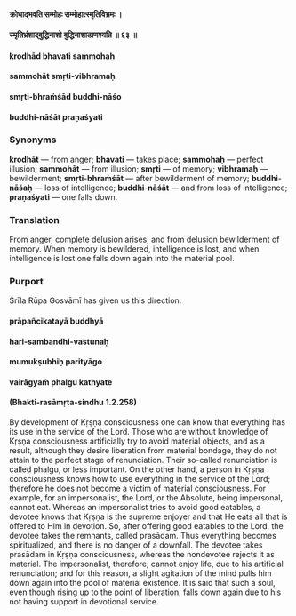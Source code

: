 #### क्रोधाद्भवति सम्मोहः सम्मोहात्स्मृतिविभ्रमः ।
#### स्मृतिभ्रंशाद्बुद्धिनाशो बुद्धिनाशात्प्रणश्यति ॥ ६३ ॥

#### krodhād bhavati sammohaḥ
#### sammohāt smṛti-vibhramaḥ
#### smṛti-bhraṁśād buddhi-nāśo
#### buddhi-nāśāt praṇaśyati

### Synonyms

**krodhāt** — from anger; **bhavati** — takes place; **sammohaḥ** — perfect illusion; **sammohāt** — from illusion; **smṛti** — of memory; **vibhramaḥ** — bewilderment; **smṛti**-**bhraṁśāt** — after bewilderment of memory; **buddhi**-**nāśaḥ** — loss of intelligence; **buddhi**-**nāśāt** — and from loss of intelligence; **praṇaśyati** — one falls down.

### Translation

From anger, complete delusion arises, and from delusion bewilderment of memory. When memory is bewildered, intelligence is lost, and when intelligence is lost one falls down again into the material pool.

### Purport

Śrīla Rūpa Gosvāmī has given us this direction:

#### prāpañcikatayā buddhyā
#### hari-sambandhi-vastunaḥ
#### mumukṣubhiḥ parityāgo
#### vairāgyaṁ phalgu kathyate

#### (Bhakti-rasāmṛta-sindhu 1.2.258)

By development of Kṛṣṇa consciousness one can know that everything has its use in the service of the Lord. Those who are without knowledge of Kṛṣṇa consciousness artificially try to avoid material objects, and as a result, although they desire liberation from material bondage, they do not attain to the perfect stage of renunciation. Their so-called renunciation is called phalgu, or less important. On the other hand, a person in Kṛṣṇa consciousness knows how to use everything in the service of the Lord; therefore he does not become a victim of material consciousness. For example, for an impersonalist, the Lord, or the Absolute, being impersonal, cannot eat. Whereas an impersonalist tries to avoid good eatables, a devotee knows that Kṛṣṇa is the supreme enjoyer and that He eats all that is offered to Him in devotion. So, after offering good eatables to the Lord, the devotee takes the remnants, called prasādam. Thus everything becomes spiritualized, and there is no danger of a downfall. The devotee takes prasādam in Kṛṣṇa consciousness, whereas the nondevotee rejects it as material. The impersonalist, therefore, cannot enjoy life, due to his artificial renunciation; and for this reason, a slight agitation of the mind pulls him down again into the pool of material existence. It is said that such a soul, even though rising up to the point of liberation, falls down again due to his not having support in devotional service.